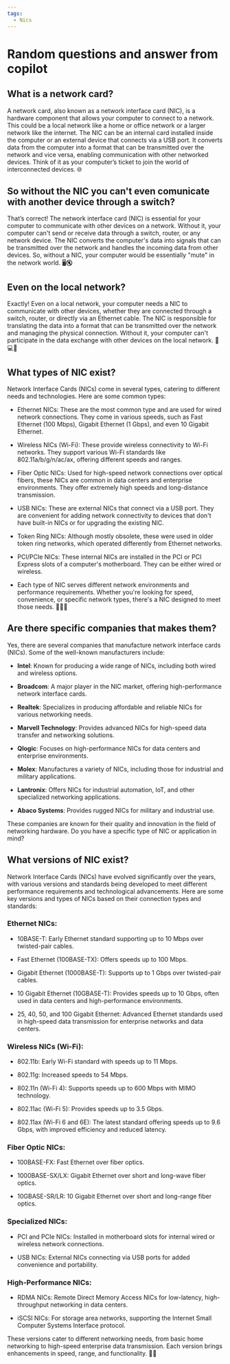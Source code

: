 ```yaml
---
tags:
  - Nics
---
```

#  Random questions and answer from copilot

## **What is a network card?**

A network card, also known as a network interface card (NIC), is a hardware component that allows your computer to connect to a network. This could be a local network like a home or office network or a larger network like the internet. The NIC can be an internal card installed inside the computer or an external device that connects via a USB port. It converts data from the computer into a format that can be transmitted over the network and vice versa, enabling communication with other networked devices. Think of it as your computer’s ticket to join the world of interconnected devices. 🌐

## **So without the NIC you can't even comunicate with another device through a switch?**
That’s correct! The network interface card (NIC) is essential for your computer to communicate with other devices on a network. Without it, your computer can't send or receive data through a switch, router, or any network device. The NIC converts the computer's data into signals that can be transmitted over the network and handles the incoming data from other devices. So, without a NIC, your computer would be essentially "mute" in the network world. 🖥️🔇

## **Even on the local network?**
Exactly! Even on a local network, your computer needs a NIC to communicate with other devices, whether they are connected through a switch, router, or directly via an Ethernet cable. The NIC is responsible for translating the data into a format that can be transmitted over the network and managing the physical connection. Without it, your computer can't participate in the data exchange with other devices on the local network. 📡💻📂

## **What types of NIC exist?**
Network Interface Cards (NICs) come in several types, catering to different needs and technologies. Here are some common types:

- Ethernet NICs: These are the most common type and are used for wired network connections. They come in various speeds, such as Fast Ethernet (100 Mbps), Gigabit Ethernet (1 Gbps), and even 10 Gigabit Ethernet.

- Wireless NICs (Wi-Fi): These provide wireless connectivity to Wi-Fi networks. They support various Wi-Fi standards like 802.11a/b/g/n/ac/ax, offering different speeds and ranges.

- Fiber Optic NICs: Used for high-speed network connections over optical fibers, these NICs are common in data centers and enterprise environments. They offer extremely high speeds and long-distance transmission.

- USB NICs: These are external NICs that connect via a USB port. They are convenient for adding network connectivity to devices that don't have built-in NICs or for upgrading the existing NIC.

- Token Ring NICs: Although mostly obsolete, these were used in older token ring networks, which operated differently from Ethernet networks.

- PCI/PCIe NICs: These internal NICs are installed in the PCI or PCI Express slots of a computer's motherboard. They can be either wired or wireless.

- Each type of NIC serves different network environments and performance requirements. Whether you're looking for speed, convenience, or specific network types, there's a NIC designed to meet those needs. 📶🔌🔗

## **Are there specific companies that makes them?**
Yes, there are several companies that manufacture network interface cards (NICs). Some of the well-known manufacturers include:

- **Intel**: Known for producing a wide range of NICs, including both wired and wireless options.

- **Broadcom**: A major player in the NIC market, offering high-performance network interface cards.

- **Realtek**: Specializes in producing affordable and reliable NICs for various networking needs.

- **Marvell Technology**: Provides advanced NICs for high-speed data transfer and networking solutions.

- **Qlogic**: Focuses on high-performance NICs for data centers and enterprise environments.

- **Molex**: Manufactures a variety of NICs, including those for industrial and military applications.

- **Lantronix**: Offers NICs for industrial automation, IoT, and other specialized networking applications.

- **Abaco Systems**: Provides rugged NICs for military and industrial use.

These companies are known for their quality and innovation in the field of networking hardware. Do you have a specific type of NIC or application in mind?

## **What versions of NIC exist?**
Network Interface Cards (NICs) have evolved significantly over the years, with various versions and standards being developed to meet different performance requirements and technological advancements. Here are some key versions and types of NICs based on their connection types and standards:

### Ethernet NICs:
- 10BASE-T: Early Ethernet standard supporting up to 10 Mbps over twisted-pair cables.

- Fast Ethernet (100BASE-TX): Offers speeds up to 100 Mbps.

- Gigabit Ethernet (1000BASE-T): Supports up to 1 Gbps over twisted-pair cables.

- 10 Gigabit Ethernet (10GBASE-T): Provides speeds up to 10 Gbps, often used in data centers and high-performance environments.

- 25, 40, 50, and 100 Gigabit Ethernet: Advanced Ethernet standards used in high-speed data transmission for enterprise networks and data centers.

### Wireless NICs (Wi-Fi):
- 802.11b: Early Wi-Fi standard with speeds up to 11 Mbps.

- 802.11g: Increased speeds to 54 Mbps.

- 802.11n (Wi-Fi 4): Supports speeds up to 600 Mbps with MIMO technology.

- 802.11ac (Wi-Fi 5): Provides speeds up to 3.5 Gbps.

- 802.11ax (Wi-Fi 6 and 6E): The latest standard offering speeds up to 9.6 Gbps, with improved efficiency and reduced latency.

### Fiber Optic NICs:
- 100BASE-FX: Fast Ethernet over fiber optics.

- 1000BASE-SX/LX: Gigabit Ethernet over short and long-wave fiber optics.

- 10GBASE-SR/LR: 10 Gigabit Ethernet over short and long-range fiber optics.

### Specialized NICs:
- PCI and PCIe NICs: Installed in motherboard slots for internal wired or wireless network connections.

- USB NICs: External NICs connecting via USB ports for added convenience and portability.

### High-Performance NICs:
- RDMA NICs: Remote Direct Memory Access NICs for low-latency, high-throughput networking in data centers.

- iSCSI NICs: For storage area networks, supporting the Internet Small Computer Systems Interface protocol.

These versions cater to different networking needs, from basic home networking to high-speed enterprise data transmission. Each version brings enhancements in speed, range, and functionality. 🚀🔗